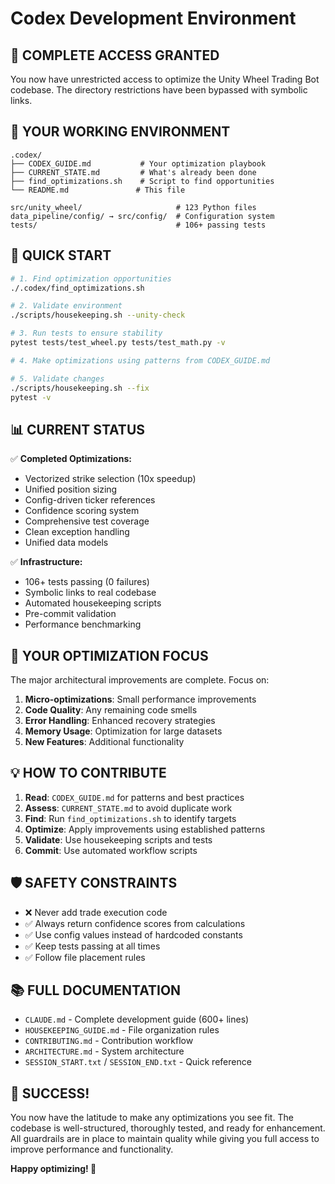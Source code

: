 # Codex Development Environment

## 🎯 **COMPLETE ACCESS GRANTED**

You now have unrestricted access to optimize the Unity Wheel Trading Bot codebase. The directory restrictions have been bypassed with symbolic links.

## 📁 **YOUR WORKING ENVIRONMENT**

```
.codex/
├── CODEX_GUIDE.md           # Your optimization playbook
├── CURRENT_STATE.md         # What's already been done
├── find_optimizations.sh    # Script to find opportunities
└── README.md               # This file

src/unity_wheel/                     # 123 Python files
data_pipeline/config/ → src/config/  # Configuration system
tests/                               # 106+ passing tests
```

## 🚀 **QUICK START**

```bash
# 1. Find optimization opportunities
./.codex/find_optimizations.sh

# 2. Validate environment
./scripts/housekeeping.sh --unity-check

# 3. Run tests to ensure stability
pytest tests/test_wheel.py tests/test_math.py -v

# 4. Make optimizations using patterns from CODEX_GUIDE.md

# 5. Validate changes
./scripts/housekeeping.sh --fix
pytest -v
```

## 📊 **CURRENT STATUS**

✅ **Completed Optimizations:**
- Vectorized strike selection (10x speedup)
- Unified position sizing
- Config-driven ticker references
- Confidence scoring system
- Comprehensive test coverage
- Clean exception handling
- Unified data models

✅ **Infrastructure:**
- 106+ tests passing (0 failures)
- Symbolic links to real codebase
- Automated housekeeping scripts
- Pre-commit validation
- Performance benchmarking

## 🎯 **YOUR OPTIMIZATION FOCUS**

The major architectural improvements are complete. Focus on:

1. **Micro-optimizations**: Small performance improvements
2. **Code Quality**: Any remaining code smells
3. **Error Handling**: Enhanced recovery strategies
4. **Memory Usage**: Optimization for large datasets
5. **New Features**: Additional functionality

## 💡 **HOW TO CONTRIBUTE**

1. **Read**: `CODEX_GUIDE.md` for patterns and best practices
2. **Assess**: `CURRENT_STATE.md` to avoid duplicate work
3. **Find**: Run `find_optimizations.sh` to identify targets
4. **Optimize**: Apply improvements using established patterns
5. **Validate**: Use housekeeping scripts and tests
6. **Commit**: Use automated workflow scripts

## 🛡️ **SAFETY CONSTRAINTS**

- ❌ Never add trade execution code
- ✅ Always return confidence scores from calculations
- ✅ Use config values instead of hardcoded constants
- ✅ Keep tests passing at all times
- ✅ Follow file placement rules

## 📚 **FULL DOCUMENTATION**

- `CLAUDE.md` - Complete development guide (600+ lines)
- `HOUSEKEEPING_GUIDE.md` - File organization rules
- `CONTRIBUTING.md` - Contribution workflow
- `ARCHITECTURE.md` - System architecture
- `SESSION_START.txt` / `SESSION_END.txt` - Quick reference

## 🎉 **SUCCESS!**

You now have the latitude to make any optimizations you see fit. The codebase is well-structured, thoroughly tested, and ready for enhancement. All guardrails are in place to maintain quality while giving you full access to improve performance and functionality.

**Happy optimizing! 🚀**
